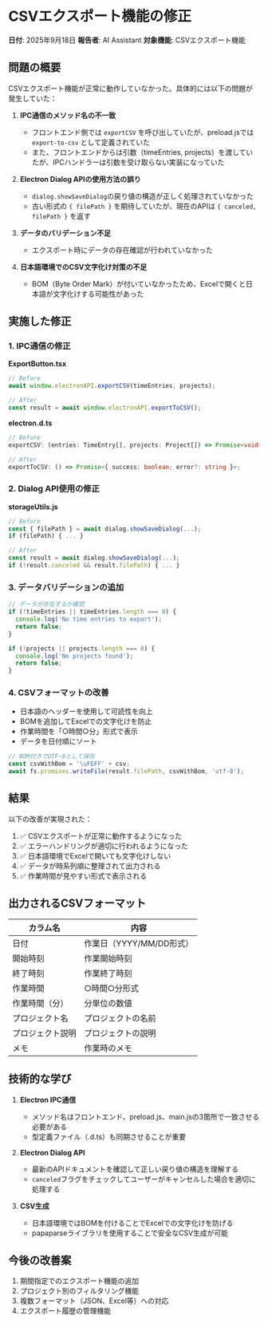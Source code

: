 # CSVエクスポート機能の修正

**日付**: 2025年9月18日
**報告者**: AI Assistant
**対象機能**: CSVエクスポート機能

## 問題の概要

CSVエクスポート機能が正常に動作していなかった。具体的には以下の問題が発生していた：

1. **IPC通信のメソッド名の不一致**
   - フロントエンド側では `exportCSV` を呼び出していたが、preload.jsでは `export-to-csv` として定義されていた
   - また、フロントエンドからは引数（timeEntries, projects）を渡していたが、IPCハンドラーは引数を受け取らない実装になっていた

2. **Electron Dialog APIの使用方法の誤り**
   - `dialog.showSaveDialog`の戻り値の構造が正しく処理されていなかった
   - 古い形式の `{ filePath }` を期待していたが、現在のAPIは `{ canceled, filePath }` を返す

3. **データのバリデーション不足**
   - エクスポート時にデータの存在確認が行われていなかった

4. **日本語環境でのCSV文字化け対策の不足**
   - BOM（Byte Order Mark）が付いていなかったため、Excelで開くと日本語が文字化けする可能性があった

## 実施した修正

### 1. IPC通信の修正

**ExportButton.tsx**
```typescript
// Before
await window.electronAPI.exportCSV(timeEntries, projects);

// After  
const result = await window.electronAPI.exportToCSV();
```

**electron.d.ts**
```typescript
// Before
exportCSV: (entries: TimeEntry[], projects: Project[]) => Promise<void>;

// After
exportToCSV: () => Promise<{ success: boolean; error?: string }>;
```

### 2. Dialog API使用の修正

**storageUtils.js**
```javascript
// Before
const { filePath } = await dialog.showSaveDialog(...);
if (filePath) { ... }

// After
const result = await dialog.showSaveDialog(...);
if (!result.canceled && result.filePath) { ... }
```

### 3. データバリデーションの追加

```javascript
// データが存在するか確認
if (!timeEntries || timeEntries.length === 0) {
  console.log('No time entries to export');
  return false;
}

if (!projects || projects.length === 0) {
  console.log('No projects found');
  return false;
}
```

### 4. CSVフォーマットの改善

- 日本語のヘッダーを使用して可読性を向上
- BOMを追加してExcelでの文字化けを防止
- 作業時間を「○時間○分」形式で表示
- データを日付順にソート

```javascript
// BOM付きでUTF-8として保存
const csvWithBom = '\uFEFF' + csv;
await fs.promises.writeFile(result.filePath, csvWithBom, 'utf-8');
```

## 結果

以下の改善が実現された：

1. ✅ CSVエクスポートが正常に動作するようになった
2. ✅ エラーハンドリングが適切に行われるようになった
3. ✅ 日本語環境でExcelで開いても文字化けしない
4. ✅ データが時系列順に整理されて出力される
5. ✅ 作業時間が見やすい形式で表示される

## 出力されるCSVフォーマット

| カラム名 | 内容 |
|---------|------|
| 日付 | 作業日（YYYY/MM/DD形式） |
| 開始時刻 | 作業開始時刻 |
| 終了時刻 | 作業終了時刻 |
| 作業時間 | ○時間○分形式 |
| 作業時間（分） | 分単位の数値 |
| プロジェクト名 | プロジェクトの名前 |
| プロジェクト説明 | プロジェクトの説明 |
| メモ | 作業時のメモ |

## 技術的な学び

1. **Electron IPC通信**
   - メソッド名はフロントエンド、preload.js、main.jsの3箇所で一致させる必要がある
   - 型定義ファイル（.d.ts）も同期させることが重要

2. **Electron Dialog API**
   - 最新のAPIドキュメントを確認して正しい戻り値の構造を理解する
   - `canceled`フラグをチェックしてユーザーがキャンセルした場合を適切に処理する

3. **CSV生成**
   - 日本語環境ではBOMを付けることでExcelでの文字化けを防げる
   - papaparseライブラリを使用することで安全なCSV生成が可能

## 今後の改善案

1. 期間指定でのエクスポート機能の追加
2. プロジェクト別のフィルタリング機能
3. 複数フォーマット（JSON、Excel等）への対応
4. エクスポート履歴の管理機能
